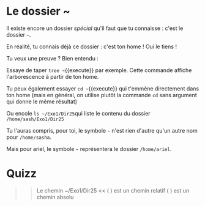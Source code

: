 
# Le dossier  ~

Il existe encore un dossier *spécial* qu'il faut que tu connaisse : c'est le dossier `~`.

En réalité, tu connais déjà ce dossier : c'est ton home ! Oui le tiens !

Tu veux une preuve ? Bien entendu :

Essaye de taper `tree ~`{{execute}} par exemple. Cette commande affiche l'arborescence à partir de ton home.

Tu peux également essayer `cd ~`{{execute}} qui t'emmène directement dans ton home
(mais en général, on utilise plutôt la commande `cd` sans argument qui donne le même résultat)

Ou encole `ls ~/Exo1/Dir25`qui liste le contenu du dossier `/home/sash/Exo1/Dir25`

Tu l'auras compris, pour toi, le symbole `~` n'est rien d'autre qu'un autre nom pour `/home/sasha`.

Mais pour ariel, le symbole `~` représentera le dossier `/home/ariel`.


# Quizz

>> Le chemin ~/Exo1/Dir25 <<
( ) est un chemin relatif
( ) est un chemin absolu
